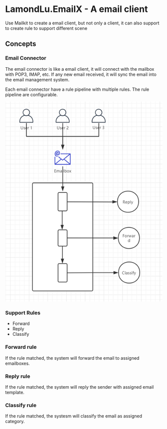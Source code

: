 # LamondLu.EmailX - A email client
Use Mailkit to create a email client, but not only a client, it can also support to create rule to support different scene

## Concepts

### Email Connector
The email connector is like a email client, it will connect with the mailbox with POP3, IMAP, etc. If any new email received, it will sync the email into the email management system.

Each email connector have a rule pipeline with multiple rules. The rule pipeline are configurable.

![](./img/20200407081451.png)

### Support Rules
- Forward
- Reply
- Classify
 
### Forward rule
If the rule matched, the system will forward the email to assigned emailboxes.

### Reply rule
If the rule matched, the system will reply the sender with assigned email template.

### Classify rule
If the rule matched, the systesm will classify the email as assigned category. 


